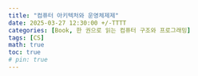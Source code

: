 ```yaml
---
title: "컴퓨터 아키텍처와 운영체제제"
date: 2025-03-27 12:30:00 +/-TTTT
categories: [Book, 한 권으로 읽는 컴퓨터 구조와 프로그래밍]
tags: [CS]
math: true
toc: true
# pin: true
---
```

